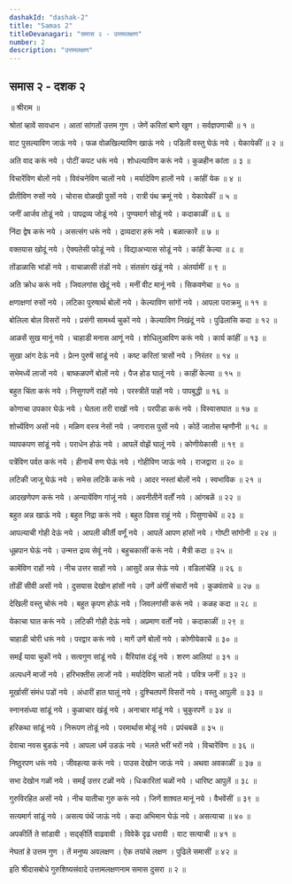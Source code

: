 ```yaml
---
dashakId: "dashak-2"
title: "Samas 2"
titleDevanagari: "समास २ - उत्तमलक्षण"
number: 2
description: "उत्तमलक्षण"
---
```


## समास २ - दशक २

॥ श्रीराम ॥

श्रोतां व्हावें सावधान । आतां सांगतों उत्तम गुण ।
जेणें करितां बाणे खुण । सर्वज्ञपणाची ॥ १ ॥

वाट पुसल्याविण जाऊं नये । फळ वोळखिल्याविण खाऊं नये ।
पडिली वस्तु घेऊं नये । येकायेकीं ॥ २ ॥

अति वाद करूं नये । पोटीं कपट धरूं नये ।
शोधल्याविण करूं नये । कुळहीन कांता ॥ ३ ॥

विचारेंविण बोलों नये । विवंचनेविण चालों नये ।
मर्यादेविण हालों नये । कांहीं येक ॥ ४ ॥

प्रीतीविण रुसों नये । चोरास वोळखी पुसों नये ।
रात्री पंथ क्रमूं नये । येकायेकीं ॥ ५ ॥

जनीं आर्जव तोडूं नये । पापद्रव्य जोडूं नये ।
पुण्यमार्ग सोडूं नये । कदाकाळीं ॥ ६ ॥

निंदा द्वेष करूं नये । असत्संग धरूं नये ।
द्रव्यदारा हरूं नये । बळात्कारें ॥ ७ ॥

वक्तयास खोदूं नये । ऐक्यतेसी फोडूं नये ।
विद्याअभ्यास सोडूं नये । कांहीं केल्या ॥ ८ ॥

तोंडाळासि भांडों नये । वाचाळासी तंडों नये ।
संतसंग खंडूं नये । अंतर्यामीं ॥ ९ ॥

अति क्रोध करूं नये । जिवलगांस खेदूं नये ।
मनीं वीट मानूं नये । सिकवणेचा ॥ १० ॥

क्षणाक्षणां रुसों नये । लटिका पुरुषार्थ बोलों नये ।
केल्याविण सांगों नये । आपला पराक्रमु ॥ ११ ॥

बोलिला बोल विसरों नये । प्रसंगी सामर्थ्य चुकों नये ।
केल्याविण निखंदूं नये । पुढिलांसि कदा ॥ १२ ॥

आळसें सुख मानूं नये । चाहाडी मनास आणूं नये ।
शोधिलुआविण करूं नये । कार्य कांहीं ॥ १३ ॥

सुखा आंग देऊं नये । प्रेत्न पुरुषें सांडूं नये ।
कष्ट करितां त्रासों नये । निरंतर ॥ १४ ॥

सभेमध्यें लाजों नये । बाष्कळपणें बोलों नये ।
पैज होड घालूं नये । काहीं केल्या ॥ १५ ॥

बहुत चिंता करूं नये । निसुगपणें राहों नये ।
परस्त्रीतें पाहों नये । पापबुद्धी ॥ १६ ॥

कोणाचा उपकार घेऊं नये । घेतला तरी राखों नये ।
परपीडा करूं नये । विस्वासघात ॥ १७ ॥

शोच्येंविण असों नये । मळिण वस्त्र नेसों नये ।
जणारास पुसों नये । कोठें जातोस म्हणौनी ॥ १८ ॥

व्यापकपण सांडूं नये । पराधेन होऊं नये ।
आपलें वोझें घालूं नये । कोणीयेकासी ॥ १९ ॥

पत्रेंविण पर्वत करूं नये । हीनाचें रुण घेऊं नये ।
गोहीविण जाऊं नये । राजद्वारा ॥ २० ॥

लटिकी जाजू घेऊं नये । सभेस लटिकें करूं नये ।
आदर नस्तां बोलों नये । स्वभाविक ॥ २१ ॥

आदखणेपण करूं नये । अन्यायेंविण गांजूं नये ।
अवनीतीनें वर्तों नये । आंगबळें ॥ २२ ॥

बहुत अन्न खाऊं नये । बहुत निद्रा करूं नये ।
बहुत दिवस राहूं नये । पिसुणाचेथें ॥ २३ ॥

आपल्याची गोही देऊं नये । आपली कीर्ती वर्णूं नये ।
आपलें आपण हांसों नये । गोष्टी सांगोनी ॥ २४ ॥

धूम्रपान घेऊं नये । उन्मत्त द्रव्य सेवूं नये ।
बहुचकासीं करूं नये । मैत्री कदा ॥ २५ ॥

कामेंविण राहों नये । नीच उत्तर साहों नये ।
आसुदें अन्न सेऊं नये । वडिलांचेंहि ॥ २६ ॥

तोंडीं सीवी असों नये । दुसयास देखोन हांसों नये ।
उणें अंगीं संचारों नये । कुळवंताचे ॥ २७ ॥

देखिली वस्तु चोरूं नये । बहुत कृपण होऊं नये ।
जिवलगांसी करूं नये । कळह कदा ॥ २८ ॥

येकाचा घात करूं नये । लटिकी गोही देऊं नये ।
अप्रमाण वर्तों नये । कदाकाळीं ॥ २९ ॥

चाहाडी चोरी धरूं नये । परद्वार करूं नये ।
मागें उणें बोलों नये । कोणीयेकाचें ॥ ३० ॥

समईं यावा चुकों नये । सत्वगुण सांडूं नये ।
वैरियांस दंडूं नये । शरण आलियां ॥ ३१ ॥

अल्पधनें माजों नये । हरिभक्तीस लाजों नये ।
मर्यादेविण चालों नये । पवित्र जनीं ॥ ३२ ॥

मूर्खासीं संमंध पडों नये । अंधारीं हात घालूं नये ।
दुश्चितपणें विसरों नये । वस्तु आपुली ॥ ३३ ॥

स्नानसंध्या सांडूं नये । कुळाचार खंडूं नये ।
अनाचार मांडूं नये । चुकुरपणें ॥ ३४ ॥

हरिकथा सांडूं नये । निरूपण तोडूं नये ।
परमार्थास मोडूं नये । प्रपंचबळें ॥ ३५ ॥

देवाचा नवस बुडऊं नये । आपला धर्म उडऊं नये ।
भलते भरीं भरों नये । विचारेंविण ॥ ३६ ॥

निष्ठुरपण धरूं नये । जीवहत्या करूं नये ।
पाउस देखोन जाऊं नये । अथवा अवकाळीं ॥ ३७ ॥

सभा देखोन गळों नये । समईं उत्तर टळों नये ।
धिःकारितां चळों नये । धारिष्ट आपुलें ॥ ३८ ॥

गुरुविरहित असों नये । नीच यातीचा गुरु करूं नये ।
जिणें शाश्वत मानूं नये । वैभवेंसीं ॥ ३९ ॥

सत्यमार्ग सांडूं नये । असत्य पंथें जाऊं नये ।
कदा अभिमान घेऊं नये । असत्याचा ॥ ४० ॥

अपकीर्ति ते सांडावी । सद्की्र्ति वाढवावी ।
विवेकें दृढ धरावी । वाट सत्याची ॥ ४१ ॥

नेघतां हे उत्तम गुण । तें मनुष्य अवलक्षण ।
ऐक तयांचे लक्षण । पुढिले समासीं ॥ ४२ ॥

इति श्रीदासबोधे गुरुशिष्यसंवादे
उत्तामलक्षणनाम समास दुसरा ॥ २ ॥